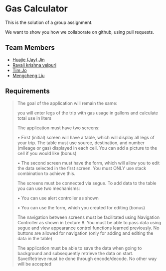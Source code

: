 # Gas Calculator

This is the solution of a group assignment.

We want to show you how we collaborate on github, using pull requests.

## Team Members

- [Huajie (Jay) Jin](https://github.com/huajiejin)
- [Ravali krishna velpuri](https://github.com/ravalikrishna5121)
- [Tim Jo](https://github.com/tim00vj)
- [Mengcheng Liu](https://github.com/Liuguo320)

## Requirements

> The goal of the application will remain the same:
> 
> you will enter legs of the trip with gas usage in gallons and calculate total use in liters
> 
> The application must have two screens:
>  
> • First (initial) screen will have a table, which will display all legs of your trip. The table must use source, destination, and number (mileage or gas) displayed in each cell. You can add a picture to the cell if you would like (bonus)
> 
> • The second screen must have the form, which will allow you to edit the data selected in the first screen. You must ONLY use stack combination to achieve this.
> 
> The screens must be connected via segue. To add data to the table you can use two mechanisms:
> 
> • You can use alert controller as shown
> 
> • You can use the form, which you created for editing (bonus)
> 
> The navigation between screens must be facilitated using Navigation Controller as shown in Lecture 8. You must be able to pass data using segue and view appearance control functions learned previously. No buttons are allowed for navigation (only for adding and editing the data in the table)
> 
> The application must be able to save the data when going to background and subsequently retrieve the data on start. Save/Retrieve must be done through encode/decode. No other way will be accepted
